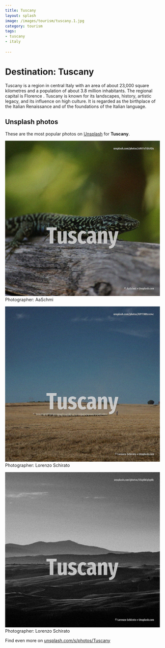 ```yaml
---
title: Tuscany
layout: splash
image: /images/tourism/tuscany.1.jpg
category: tourism
tags:
- tuscany
- italy

---
```

# Destination: Tuscany

Tuscany  is a region in central Italy with an area of about 23,000 square kilometres  and a  population of about 3.8 million inhabitants. The regional capital is Florence .  Tuscany is known for its landscapes, history, artistic legacy, and its influence on high culture. It is regarded as the birthplace of the Italian Renaissance and of the foundations of the Italian  language. 

 
## Unsplash photos
These are the most popular photos on [Unsplash](https://unsplash.com) for **Tuscany**.
 
![Tuscany](/images/tourism/tuscany.1.jpg)
Photographer:  AaSchmi
 
![Tuscany](/images/tourism/tuscany.2.jpg)
Photographer:  Lorenzo Schirato
 
![Tuscany](/images/tourism/tuscany.3.jpg)
Photographer:  Lorenzo Schirato
 
Find even more on [unsplash.com/s/photos/Tuscany](https://unsplash.com/s/photos/Tuscany)
 
